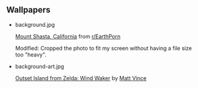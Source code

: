 ## Wallpapers 

- background.jpg

    [Mount Shasta, California](https://www.reddit.com/r/EarthPorn/comments/nphtia/mount_shasta_california_6049_4033_oc/) from [r/EarthPorn](https://www.reddit.com/r/EarthPorn/)

    Modified: Cropped the photo to fit my screen without having a file size too "heavy".

- background-art.jpg

    [Outset Island from Zelda: Wind Waker](https://www.mattvince.com/product/zelda-wind-waker-wallpaper-4-pack/) by [Matt Vince](https://www.mattvince.com/)
